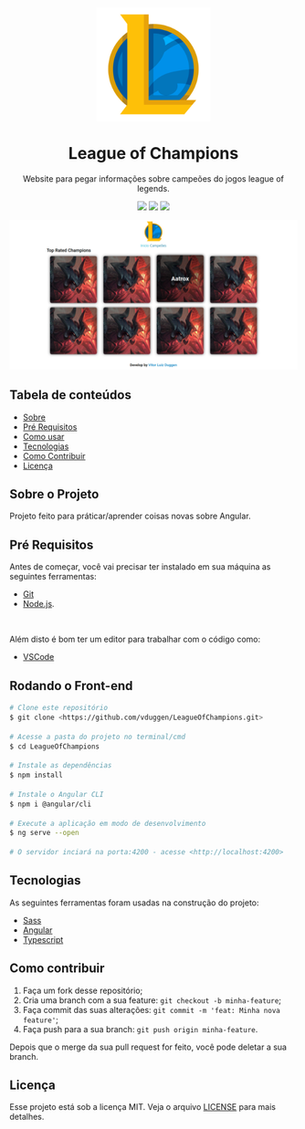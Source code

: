 <p align="center">
  <img src="./src/assets/League_of_Legends_logo.png" align="center" width="200" alt="Logo projeto">
</p>

<h1 align="center" style="border-bottom:none">League of Champions</h1>
<p align="center">
    Website para pegar informações sobre campeões do jogos league of legends.
</p>

<p align="center">  
  <img src="https://img.shields.io/github/languages/count/vduggen/league-of-champions">
  <img src="https://img.shields.io/github/languages/top/vduggen/league-of-champions">
  <img src="https://img.shields.io/github/license/vduggen/league-of-champions">
</p>

<p align="center">
  <img src="./src/assets/screenshotPage.png" alt="foto da aplicação" />
</p>

## Tabela de conteúdos
   * [Sobre](#Sobre)
   * [Pré Requisitos](#pre-requisitos)    
   * [Como usar](#como-usar)
   * [Tecnologias](#tecnologias)
   * [Como Contribuir](#contribuir)
   * [Licença](#licença)
   
<h2 id="Sobre">Sobre o Projeto</h2>
Projeto feito para práticar/aprender coisas novas sobre Angular.

<h2 id="pre-requisitos">Pré Requisitos</h2>

Antes de começar, você vai precisar ter instalado em sua máquina as seguintes ferramentas: <br />
- [Git](https://git-scm.com)
- [Node.js](https://nodejs.org/en/). 

<br />

Além disto é bom ter um editor para trabalhar com o código como: <br />
- [VSCode](https://code.visualstudio.com/)

<h2 id="como-usar">Rodando o Front-end</h2>

```bash
# Clone este repositório
$ git clone <https://github.com/vduggen/LeagueOfChampions.git>

# Acesse a pasta do projeto no terminal/cmd
$ cd LeagueOfChampions

# Instale as dependências
$ npm install

# Instale o Angular CLI
$ npm i @angular/cli

# Execute a aplicação em modo de desenvolvimento
$ ng serve --open

# O servidor inciará na porta:4200 - acesse <http://localhost:4200>
```

<h2 id="tecnologias">Tecnologias</h2>

As seguintes ferramentas foram usadas na construção do projeto:

- [Sass](https://sass-lang.com/)
- [Angular](http://angular.io/)
- [Typescript](https://www.typescriptlang.org/)


<h2 id="contribuir">Como contribuir</h2>

1. Faça um fork desse repositório;
1. Cria uma branch com a sua feature: `git checkout -b minha-feature`;
1. Faça commit das suas alterações: `git commit -m 'feat: Minha nova feature'`;
1. Faça push para a sua branch: `git push origin minha-feature`.

Depois que o merge da sua pull request for feito, você pode deletar a sua branch.

<h2 id="licença">Licença</h2>

Esse projeto está sob a licença MIT. Veja o arquivo [LICENSE](LICENSE.md) para mais detalhes.

